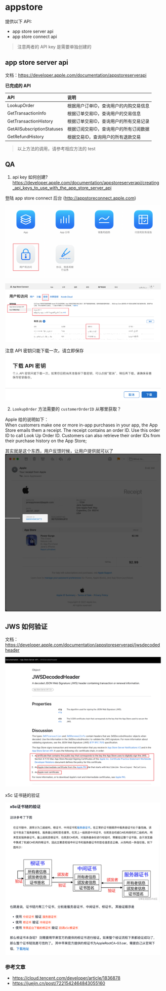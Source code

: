 # appstore

提供以下 API:
- app store server api
- app store connect api

> 注意两者的 API key 是需要单独创建的

## app store server api
文档：https://developer.apple.com/documentation/appstoreserverapi

**已完成的 API**

| API | 说明                 |
| :--- |:-------------------|
|LookupOrder| 根据用户订单ID，查询用户的内购交易信息  |
|GetTransactionInfo| 根据订单交易ID，查询用户的交易信息    |
|GetTransactionHistory| 根据订单交易ID，查询用户的所有交易记录  |
|GetAllSubscriptionStatuses| 根据订阅交易ID，查询用户的所有订阅数据  |
|GetRefundHistory| 根据交易ID，查询用户的所有退款交易 |

> 以上方法的调用，请参考相应方法的 test

## QA

1. api key 如何创建?          
https://developer.apple.com/documentation/appstoreserverapi/creating_api_keys_to_use_with_the_app_store_server_api

登陆 app store connect 后台 (http://appstoreconnect.apple.com)

![img_5.png](img_5.png)

![img_3.png](img_3.png)

注意 API 密钥只能下载一次，请立即保存       
![img_2.png](img_2.png)

2. `LookupOrder` 方法需要的 `customerOrderID` 从哪里获取？ 

Apple 给的说明如下：       
When customers make one or more in-app purchases in your app, the App Store emails them a receipt. The receipt contains an order ID. Use this order ID to call Look Up Order ID. Customers can also retrieve their order IDs from their purchase history on the App Store;

其实就是这个东西，用户反馈时候，让用户提供就可以了       
![img_4.png](img_4.png)

## JWS 如何验证

文档：https://developer.apple.com/documentation/appstoreserverapi/jwsdecodedheader

![img.png](img.png)

x5c 证书链的验证  

![img_1.png](img_1.png)

### 参考文章
- https://cloud.tencent.com/developer/article/1836878
- https://juejin.cn/post/7221542464843055160